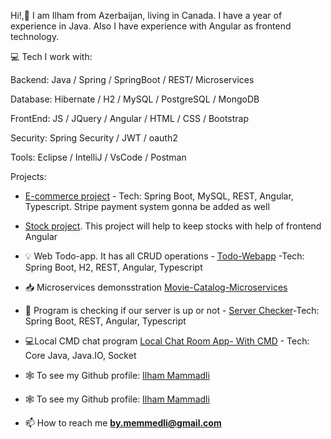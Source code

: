 
Hi!,👋 I am Ilham from Azerbaijan, living in Canada. I have a year of experience in Java. Also I have experience with Angular as frontend technology.

💻 Tech I work with:

Backend:  Java / Spring / SpringBoot / REST/ Microservices

Database: Hibernate / H2 / MySQL / PostgreSQL / MongoDB

FrontEnd:  JS / JQuery / Angular / HTML / CSS / Bootstrap

Security: Spring Security / JWT / oauth2

Tools: Eclipse / IntelliJ / VsCode / Postman

Projects:
- [E-commerce project](https://github.com/ilialloyd/Ecommerce-project) - Tech: Spring Boot, MySQL, REST, Angular, Typescript. Stripe payment system gonna be added as well
- [Stock project](https://github.com/ilialloyd/stockProject). This project will help to keep stocks with help of frontend Angular
- 💡 Web Todo-app. It has all CRUD operations - [Todo-Webapp](https://github.com/ilialloyd/to-do-webapp) -Tech: Spring Boot, H2, REST, Angular, Typescript
- 📥 Microservices demonsstration [Movie-Catalog-Microservices](https://github.com/ilialloyd/Movie-Catalog-Microservices) 
- 📲 Program is checking if our server is up or not - [Server Checker](https://github.com/ilialloyd/server-checker)-Tech: Spring Boot, REST, Angular, Typescript
- 💻Local CMD chat program [Local Chat Room App- With CMD](https://github.com/ilialloyd/ChatRoom_TCP) - Tech: Core Java, Java.IO, Socket
- 🕸️ To see my Github profile: [Ilham Mammadli](https://github.com/ilialloyd)


- 🕸️ To see my Github profile: [Ilham Mammadli](https://github.com/ilialloyd)
- 📫 How to reach me **by.memmedli@gmail.com**

